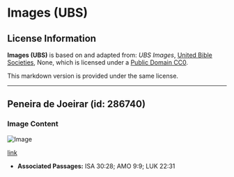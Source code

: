 # Images (UBS)

## License Information

**Images (UBS)** is based on and adapted from: _UBS Images_, [United Bible Societies](https://unitedbiblesocieties.org/), None, which is licensed under a [Public Domain CC0](https://creativecommons.org/public-domain/cc0/).

This markdown version is provided under the same license.



--------------------------------

## Peneira de Joeirar (id: 286740)

### Image Content

![Image](https://cdn.aquifer.bible/aquifer-content/resources/Media/WEB-0920_winnowing_sieve.jpg)

[link](https://cdn.aquifer.bible/aquifer-content/resources/Media/WEB-0920_winnowing_sieve.jpg)

* **Associated Passages:** ISA 30:28; AMO 9:9; LUK 22:31

